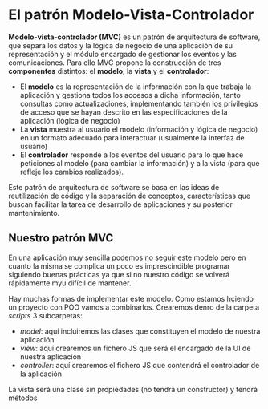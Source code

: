 # El patrón Modelo-Vista-Controlador
**Modelo-vista-controlador (MVC)** es un patrón de arquitectura de software, que separa los datos y la lógica de negocio de una aplicación de su representación y el módulo encargado de gestionar los eventos y las comunicaciones. Para ello MVC propone la construcción de tres **componentes** distintos: el **modelo**, la **vista** y el **controlador**:
- El **modelo** es la representación de la información con la que trabaja la aplicación y gestiona todos los accesos a dicha información, tanto consultas como actualizaciones, implementando también los privilegios de acceso que se hayan descrito en las especificaciones de la aplicación (lógica de negocio)
- La **vista** muestra al usuario el modelo (información y lógica de negocio) en un formato adecuado para interactuar (usualmente la interfaz de usuario)
- El **controlador** responde a los eventos del usuario para lo que hace peticiones al modelo (para cambiar la información) y a la vista (para que refleje los cambios realizados).

Este patrón de arquitectura de software se basa en las ideas de reutilización de código y la separación de conceptos, características que buscan facilitar la tarea de desarrollo de aplicaciones y su posterior mantenimiento.

## Nuestro patrón MVC
En una aplicación muy sencilla podemos no seguir este modelo pero en cuanto la misma se complica un poco es imprescindible programar siguiendo buenas prácticas ya que si no nuestro código se volverá rápidamente myu difícil de mantener.

Hay muchas formas de implementar este modelo. Como estamos hciendo un proyecto con POO vamos a combinarlos. Crearemos denro de la carpeta _scripts_ 3 subcarpetas:
- _model_: aquí incluiremos las clases que constituyen el modelo de nuestra aplicación
- _view_: aquí crearemos un fichero JS que será el encargado de la UI de nuestra aplicación
- _controller_: aquí crearemos el fichero JS que contendrá el controlador de la aplicación

La vista será una clase sin propiedades (no tendrá un constructor) y tendrá métodos
